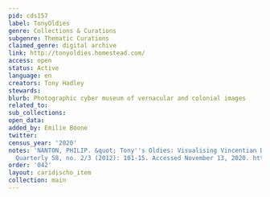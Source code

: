 ```yaml
---
pid: cds157
label: TonyOldies
genre: Collections & Curations
subgenre: Thematic Curations
claimed_genre: digital archive
link: http://tonyoldies.homestead.com/
access: open
status: Active
language: en
creators: Tony Hadley
stewards:
blurb: Photographic cyber museum of vernacular and colonial images
related_to:
sub_collections:
open_data:
added_by: Emilie Boone
twitter:
census_year: '2020'
notes: 'NANTON, PHILIP. &quot; Tony''s Oldies: Visualising Vincentian Diasporic Memory.&quot;  Caribbean
  Quarterly 58, no. 2/3 (2012): 101-15. Accessed November 13, 2020. http://www.jstor.org.citytech.ezproxy.cuny.edu/stable/41708780.'
order: '042'
layout: caridischo_item
collection: main
---
```

